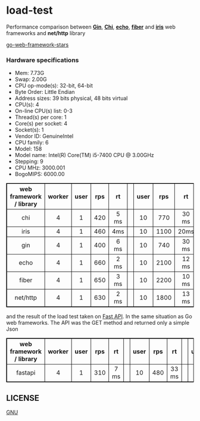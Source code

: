 # load-test

Performance comparison between [**Gin**](https://github.com/gin-gonic/gin), [**Chi**](https://github.com/go-chi/chi), [**echo**](https://github.com/labstack/echo), [**fiber**](https://github.com/gofiber/fiber) and [**iris**](https://github.com/kataras/iris) web frameworks and **net/http** library

[go-web-framework-stars](https://github.com/mingrammer/go-web-framework-stars)

### Hardware specifications
 - Mem: 7.73G
 - Swap: 2.00G
 - CPU op-mode(s):                  32-bit, 64-bit
 - Byte Order:                      Little Endian
 - Address sizes:                   39 bits physical, 48 bits virtual
 - CPU(s):                          4
 - On-line CPU(s) list:             0-3
 - Thread(s) per core:              1
 - Core(s) per socket:              4
 - Socket(s):                       1
 - Vendor ID:                       GenuineIntel
 - CPU family:                      6
 - Model:                           158
 - Model name:                      Intel(R) Core(TM) i5-7400 CPU @ 3.00GHz
 - Stepping:                        9
 - CPU MHz:                         3000.001
 - BogoMIPS:                        6000.00

<div align="center">

<style>
table {
    border-collapse: collapse;
}
table, th, td {
   border: 1px solid black;
}
blockquote {
    border-left: solid blue;
    padding-left: 10px;
}
</style>

|web framework / library| worker|user|rps |rt ||user|rps |rt ||user|rps |rt |
|:---:|:-----:|:----:|:----:|:-:|:----:|:----:|:----:|:----:|:-:|:----:|:----:|:----:|
|chi   |   4   |1   |420 |5 ms  ||10   |770 |30 ms  ||20   |1100 |35 ms  |
|iris  |4     |1  | 460   |  4ms ||10 | 1100  |  20ms||20 | 1200  |  40ms| 
|gin   |   4   |1   |400 |6 ms  ||10  |740 |30 ms ||20  |870 |45 ms |
|echo   |   4   |1   |660 |2 ms  ||10  |2100|12 ms ||20  |2200|17 ms |
|fiber   |   4   |1   |650 |3 ms  ||10  |2200|10 ms ||20  |2250|18 ms |  
|net/http   |   4   |1   |630 |2 ms  ||10  |1800|13 ms ||20  |2100|17 ms |

</div>

and the result of the load test taken on [Fast API](https://github.com/tiangolo/fastapi). In the same situation as Go web frameworks. The API was the GET method and returned only a simple Json

<div align="center">

|web framework / library| worker|user|rps |rt ||user|rps |rt ||user|rps |rt |
|:---:|:-----:|:----:|:----:|:-:|:----:|:----:|:----:|:----:|:-:|:----:|:----:|:----:|
|fastapi   |   4   |1   |310 |7 ms  ||10  |480 |33 ms ||20  |505|60 ms | 

</div>

## LICENSE
[GNU](https://github.com/lampesm/load-test/blob/main/LICENSE)
